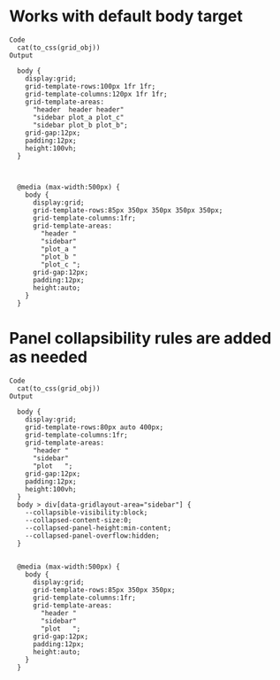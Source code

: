 # Works with default body target

    Code
      cat(to_css(grid_obj))
    Output
      
      body {
        display:grid;
        grid-template-rows:100px 1fr 1fr;
        grid-template-columns:120px 1fr 1fr;
        grid-template-areas:
          "header  header header"
          "sidebar plot_a plot_c"
          "sidebar plot_b plot_b";
        grid-gap:12px;
        padding:12px;
        height:100vh;
      }
      
      
      
      @media (max-width:500px) {
        body {
          display:grid;
          grid-template-rows:85px 350px 350px 350px 350px;
          grid-template-columns:1fr;
          grid-template-areas:
            "header "
            "sidebar"
            "plot_a "
            "plot_b "
            "plot_c ";
          grid-gap:12px;
          padding:12px;
          height:auto;
        }
      }
      

# Panel collapsibility rules are added as needed

    Code
      cat(to_css(grid_obj))
    Output
      
      body {
        display:grid;
        grid-template-rows:80px auto 400px;
        grid-template-columns:1fr;
        grid-template-areas:
          "header "
          "sidebar"
          "plot   ";
        grid-gap:12px;
        padding:12px;
        height:100vh;
      }
      body > div[data-gridlayout-area="sidebar"] {
        --collapsible-visibility:block;
        --collapsed-content-size:0;
        --collapsed-panel-height:min-content;
        --collapsed-panel-overflow:hidden;
      }
      
      
      @media (max-width:500px) {
        body {
          display:grid;
          grid-template-rows:85px 350px 350px;
          grid-template-columns:1fr;
          grid-template-areas:
            "header "
            "sidebar"
            "plot   ";
          grid-gap:12px;
          padding:12px;
          height:auto;
        }
      }
      

